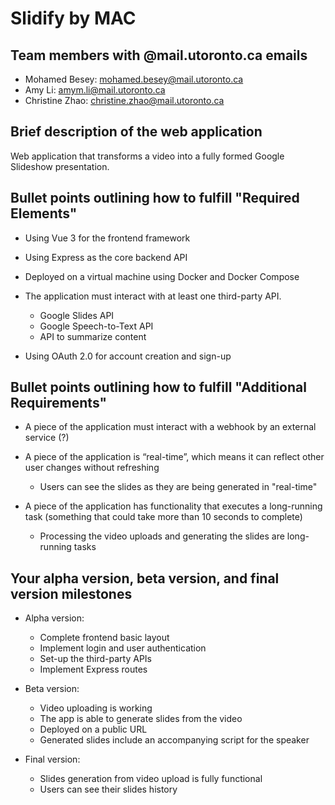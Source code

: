 # Slidify by MAC

## Team members with @mail.utoronto.ca emails

* Mohamed Besey: mohamed.besey@mail.utoronto.ca
* Amy Li: amym.li@mail.utoronto.ca
* Christine Zhao: christine.zhao@mail.utoronto.ca

## Brief description of the web application

Web application that transforms a video into a fully formed 
Google Slideshow presentation.

## Bullet points outlining how to fulfill "Required Elements"

* Using Vue 3 for the frontend framework

* Using Express as the core backend API

* Deployed on a virtual machine using Docker and Docker Compose

* The application must interact with at least one third-party API.
  * Google Slides API
  * Google Speech-to-Text API
  * API to summarize content

* Using OAuth 2.0 for account creation and sign-up

## Bullet points outlining how to fulfill "Additional Requirements"

* A piece of the application must interact with a webhook by an external service (?)

* A piece of the application is “real-time”, which means it can reflect other
user changes without refreshing
  * Users can see the slides as they are being generated in "real-time"

* A piece of the application has functionality that executes a long-running task
(something that could take more than 10 seconds to complete)
  * Processing the video uploads and generating the slides are 
    long-running tasks

## Your alpha version, beta version, and final version milestones

* Alpha version:
  * Complete frontend basic layout
  * Implement login and user authentication
  * Set-up the third-party APIs
  * Implement Express routes

* Beta version:
  * Video uploading is working
  * The app is able to generate slides from the video
  * Deployed on a public URL
  * Generated slides include an accompanying script for the speaker

* Final version:
  * Slides generation from video upload is fully functional
  * Users can see their slides history
